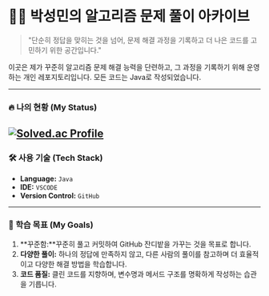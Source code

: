 # 👨‍💻 박성민의 알고리즘 문제 풀이 아카이브

> "단순히 정답을 맞히는 것을 넘어, 문제 해결 과정을 기록하고 더 나은 코드를 고민하기 위한 공간입니다."

이곳은 제가 꾸준히 알고리즘 문제 해결 능력을 단련하고, 그 과정을 기록하기 위해 운영하는 개인 레포지토리입니다. 모든 코드는 Java로 작성되었습니다.

---

### 🔥 나의 현황 (My Status)

[![Solved.ac Profile](http://mazassumnida.wtf/api/v2/generate_badge?boj=jpsm0305)](https://solved.ac/jpsm0305)
---



### 🛠️ 사용 기술 (Tech Stack)

* **Language:** `Java`
* **IDE:** `VSCODE`
* **Version Control:**  `GitHub`

---

### 🌱 학습 목표 (My Goals)

1.  **꾸준함:**꾸준히 풀고 커밋하여 GitHub 잔디밭을 가꾸는 것을 목표로 합니다.
2.  **다양한 풀이:** 하나의 정답에 만족하지 않고, 다른 사람의 풀이를 참고하며 더 효율적이고 다양한 해결 방법을 학습합니다.
3.  **코드 품질:** 클린 코드를 지향하며, 변수명과 메서드 구조를 명확하게 작성하는 습관을 기릅니다.
